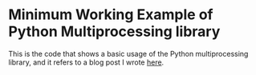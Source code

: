 # Minimum Working Example of Python Multiprocessing library

This is the code that shows a basic usage of the Python multiprocessing library, and it refers to a blog post I wrote [here]().
